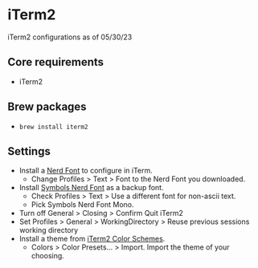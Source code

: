 # iTerm2
iTerm2 configurations as of 05/30/23

## Core requirements
- iTerm2

## Brew packages
- `brew install iterm2`

## Settings
- Install a [Nerd Font](https://www.nerdfonts.com/) to configure in iTerm.
    - Change Profiles > Text > Font to the Nerd Font you downloaded.
- Install [Symbols Nerd Font](https://www.nerdfonts.com/font-downloads) as a backup font.
    - Check Profiles > Text > Use a different font for non-ascii text.
    - Pick Symbols Nerd Font Mono.
- Turn off General > Closing > Confirm Quit iTerm2
- Set Profiles > General > WorkingDirectory > Reuse previous sessions working directory
- Install a theme from [iTerm2 Color Schemes](https://iterm2colorschemes.com/).
    - Colors > Color Presets... > Import. Import the theme of your choosing.
